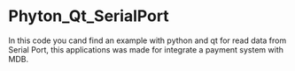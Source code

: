 # Phyton_Qt_SerialPort
In this code you cand find an example with python and qt for read data from Serial Port, this applications was made for integrate a payment system with MDB.
